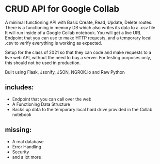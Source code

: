 # CRUD API for Google Collab
A minimal functioning API with Basic Create, Read, Update, Delete routes.
There is a functioning in memory DB which also writes its data to a .csv file
It will run inside of a Google Collab notebook.  You will get a live
URL Endpoint that you can use to make HTTP requests, and a temporary local .csv
to verify everything is working as expected.

Setup for the class of 2021 so that they can code and make requests to a live web 
API, without the need to buy a server.  For testing purposes only, this should not
be used in production.

Built using Flask, Jsonify, JSON, NGROK.io and Raw Python

## includes:

- Endpoint that you can call over the web
- A Functioning Data Structure
- Backs up data to the temporary local hard drive provided in the Collab notebook

## missing:

- A real database
- Error Handling
- Security
- and a lot more
